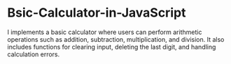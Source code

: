 # Bsic-Calculator-in-JavaScript
I implements a basic calculator where users can perform arithmetic operations such as addition, subtraction, multiplication, and division. It also includes functions for clearing input, deleting the last digit, and handling calculation errors.
